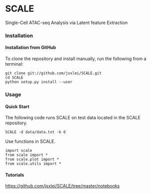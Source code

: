 # SCALE
Single-Cell ATAC-seq Analysis via Latent feature Extraction

### Installation

#### Installation from GitHub

To clone the repository and install manually, run the following from a terminal:

    git clone git://github.com/jsxlei/SCALE.git
    cd SCALE
    python setup.py install --user

### Usage

#### Quick Start

The following code runs SCALE on test data located in the SCALE repository.

	SCALE -d data/data.txt -k 6

Use functions in SCALE.

    import scale
	from scale import *
    from scale.plot import *
	from scale.utils import *
    

#### Tutorials
https://github.com/jsxlei/SCALE/tree/master/notebooks
